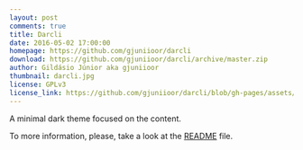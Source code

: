 ```yaml
---
layout: post
comments: true
title: Darcli
date: 2016-05-02 17:00:00
homepage: https://github.com/gjuniioor/darcli
download: https://github.com/gjuniioor/darcli/archive/master.zip
author: Gildásio Júnior aka gjuniioor
thumbnail: darcli.jpg
license: GPLv3
license_link: https://github.com/gjuniioor/darcli/blob/gh-pages/assets/LICENSE
---
```


A minimal dark theme focused on the content.

To more information, please, take a look at the [README](https://github.com/gjuniioor/darcli/) file.
